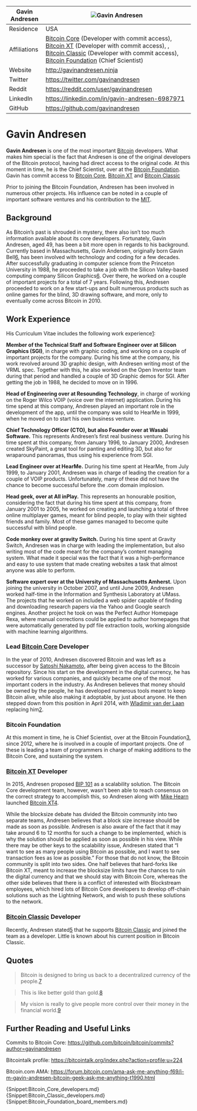 | Gavin Andresen | ![Gavin Andresen](https://coine.rs/Images/Uploaded/20160202_29c48.jpg) |
| -------------- | ---------------------------------------------------------------------- |
| Residence | USA |
| Affiliations | [Bitcoin Core](Bitcoin_Core.md) (Developer with commit access), [Bitcoin XT](Bitcoin_XT.md) (Developer with commit access), , [Bitcoin Classic](Bitcoin_Classic.md) (Developer with commit access), [Bitcoin Foundation](Bitcoin_Foundation.md) (Chief Scientist) |
| Website | http://gavinandresen.ninja |
| Twitter | https://twitter.com/gavinandresen |
| Reddit | https://reddit.com/user/gavinandresen |
| LinkedIn | https://linkedin.com/in/gavin-andresen-6987971 |
| GitHub | https://github.com/gavinandresen |

# Gavin Andresen

**Gavin Andresen** is one of the most important [Bitcoin](Bitcoin.md) developers. What makes him special is the fact that Andresen is one of the original developers of the Bitcoin protocol, having had direct access to the original code. At this moment in time, he is the Chief Scientist, over at the [Bitcoin Foundation](Bitcoin_Foundation.md). Gavin has commit access to [Bitcoin Core](Bitcoin_Core.md), [Bitcoin XT](Bitcoin_XT.md) and [Bitcoin Classic](Bitcoin_Classic.md)

Prior to joining the Bitcoin Foundation, Andresen has been involved in numerous other projects. His influence can be noted in a couple of important software ventures and his contribution to the [MIT](MIT.md).

## Background

As Bitcoin’s past is shrouded in mystery, there also isn’t too much information available about its core developers. Fortunately, Gavin Andresen, aged 49, has been a bit more open in regards to his background. Currently based in Massachusetts, Gavin Andersen, originally born Gavin Bell[6], has been involved with technology and coding for a few decades. After successfully graduating in computer science from the Princeton University in 1988, he proceeded to take a job with the Silicon Valley-based computing company Silicon Graphics[6]. Over there, he worked on a couple of important projects for a total of 7 years. Following this, Andresen proceeded to work on a few start-ups and built numerous products such as online games for the blind, 3D drawing software, and more, only to eventually come across Bitcoin in 2010.

## Work Experience

His Curriculum Vitae includes the following work experience[1]: 

**Member of the Technical Staff and Software Engineer over at Silicon Graphics (SGI)**, in charge with graphic coding, and working on a couple of important projects for the company. During his time at the company, his work revolved around 3D graphic design, with Andresen writing most of the VRML spec. Together with this, he also worked on the Open Inventor team during that period and handled a couple of 3D Graphic demos for SGI. After getting the job in 1988, he decided to move on in 1996. 

**Head of Engineering over at Resounding Technology**, in charge of working on the Roger Wilco VOIP (voice over the internet) application. During his time spend at this company, Andresen played an important role in the development of the app, until the company was sold to HearMe in 1999, when he moved on to start his own business venture. 

**Chief Technology Officer (CTO), but also Founder over at Wasabi Software.** This represents Andresen’s first real business venture. During his time spent at this company, from January 1996, to January 2000, Andresen created SkyPaint, a great tool for panting and editing 3D, but also for wraparound panoramas, thus using his experience from SGI. 

**Lead Engineer over at HearMe.** During his time spent at HearMe, from July 1999, to January 2001, Andresen was in charge of leading the creation for a couple of VOIP products. Unfortunately, many of these did not have the chance to become successful before the .com domain implosion. 

**Head geek, over at All inPlay.** This represents an honourable position, considering the fact that during his time spent at this company, from January 2001 to 2005, he worked on creating and launching a total of three online multiplayer games, meant for blind people, to play with their sighted friends and family. Most of these games managed to become quite successful with blind people. 

**Code monkey over at gravity Switch.** During his time spent at Gravity Switch, Andresen was in charge with leading the implementation, but also writing most of the code meant for the company’s content managing system. What made it special was the fact that it was a high-performance and easy to use system that made creating websites a task that almost anyone was able to perform. 

**Software expert over at the University of Massachusetts Amherst.** Upon joining the university in October 2007, and until June 2009, Andresen worked half-time in the Information and Synthesis Laboratory at UMass. The projects that he worked on included a web spider capable of finding and downloading research papers via the Yahoo and Google search engines. Another project he took on was the Perfect Author Homepage Rexa, where manual corrections could be applied to author homepages that were automatically generated by pdf file extraction tools, working alongside with machine learning algorithms. 

### Lead [Bitcoin Core](Bitcoin_Core.md) Developer

In the year of 2010, Andresen discovered Bitcoin and was left as a successor by [Satoshi Nakamoto](Satoshi_Nakamoto.md), after being given access to the Bitcoin repository. Since his start on the development in the digital currency, he has worked for various companies, and quickly became one of the most important coders in the industry. As Andresen believes that money should be owned by the people, he has developed numerous tools meant to keep Bitcoin alive, while also making it adoptable, by just about anyone. He then stepped down from this position in April 2014, with [Wladimir van der Laan](Wladimir_van_der_Laan.md) replacing him[2].

### Bitcoin Foundation

At this moment in time, he is Chief Scientist, over at the Bitcoin Foundation[3], since 2012, where he is involved in a couple of important projects. One of these is leading a team of programmers in charge of making additions to the Bitcoin Core, and sustaining the system. 

### [Bitcoin XT](Bitcoin_XT.md) Developer

In 2015, Andresen proposed [BIP 101](https://github.com/bitcoin/bips/blob/master/bip-0101.mediawiki) as a scalability solution. The Bitcoin Core development team, however, wasn't been able to reach consensus on the correct strategy to accomplish this, so Andresen along with [Mike Hearn](Mike_Hearn.md) launched [Bitcoin XT](Bitcoin_XT.md)[4].

While the blocksize debate has divided the Bitcoin community into two separate teams, Andresen believes that a block size increase should be made as soon as possible. Andresen is also aware of the fact that it may take around 6 to 12 months for such a change to be implemented, which is why the solution should be applied as soon as possible in his view. While there may be other keys to the scalability issue, Andresen stated that “I want to see as many people using Bitcoin as possible, and I want to see transaction fees as low as possible.” For those that do not know, the Bitcoin community is split into two sides. One half believes that hard-forks like Bitcoin XT, meant to increase the blocksize limits have the chances to ruin the digital currency and that we should stay with Bitcoin Core, whereas the other side believes that there is a conflict of interested with Blockstream employees, which hired lots of Bitcoin Core developers to develop off-chain solutions such as the Lightning Network, and wish to push these solutions to the network. 

### [Bitcoin Classic](Bitcoin_Classic.md) Developer

Recently, Andresen stated[5] that he supports [Bitcoin Classic](Bitcoin_Classic.md) and joined the team as a developer. Little is known about his current position in Bitcoin Classic.

## Quotes

> Bitcoin is designed to bring us back to a decentralized currency of the people.[7]

> This is like better gold than gold.[8]

> My vision is really to give people more control over their money in the financial world.[9]

## Further Reading and Useful Links

Commits to Bitcoin Core: https://github.com/bitcoin/bitcoin/commits?author=gavinandresen

Bitcointalk profile: https://bitcointalk.org/index.php?action=profile;u=224

Bitcoin.com AMA: https://forum.bitcoin.com/ama-ask-me-anything-f69/i-m-gavin-andresen-bitcoin-geek-ask-me-anything-t1990.html

{Snippet:Bitcoin_Core_developers.md}
{Snippet:Bitcoin_Classic_developers.md}
{Snippet:Bitcoin_Foundation_board_members.md}

[1]: https://www.linkedin.com/in/gavin-andresen-6987971
[2]: http://www.coindesk.com/gavin-andresen-steps-bitcoins-lead-developer/
[3]: https://bitcoinfoundation.org/transparency/
[4]: http://cointelegraph.com/news/andresen-proposes-hard-fork-patch-for-bitcoin-xt-critics-remain-skeptical
[5]: http://gavinandresen.ninja/classic-unlimited-xt-core
[6]: http://www.technologyreview.com/news/527051/the-man-who-really-built-bitcoin/
[7]: http://www.coindesk.com/bitcoin-developer-jeff-garzik-on-satoshi-nakamoto-and-the-future-of-bitcoin/
[8]: http://www.forbes.com/forbes/2011/0509/technology-psilocybin-bitcoins-gavin-andresen-crypto-currency.html
[9]: http://www.reuters.com/article/us-currency-bitcoin-idUSKBN0ND0YN20150422